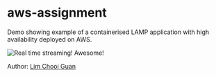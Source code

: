 # aws-assignment
Demo showing example of a containerised LAMP application with high availability deployed on AWS.

![Real time streaming! Awesome!](https://raw.githubusercontent.com/minimice/aws-assignment/master/demo/demo.gif)

Author: [Lim Chooi Guan](https://www.linkedin.com/in/cgl88/)
